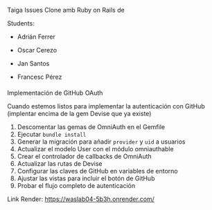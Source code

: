 Taiga Issues Clone amb Ruby on Rails de

Students:

* Adrián Ferrer

* Oscar Cerezo

* Jan Santos

* Francesc Pérez

####
Implementación de GitHub OAuth

Cuando estemos listos para implementar la autenticación con GitHub (implentar encima de la gem Devise que ya existe)

1. Descomentar las gemas de OmniAuth en el Gemfile
2. Ejecutar `bundle install`
3. Generar la migración para añadir `provider` y `uid` a usuarios
4. Actualizar el modelo User con el módulo omniauthable
5. Crear el controlador de callbacks de OmniAuth
6. Actualizar las rutas de Devise
7. Configurar las claves de GitHub en variables de entorno
8. Ajustar las vistas para incluir el botón de GitHub
9. Probar el flujo completo de autenticación

Link Render: https://waslab04-5b3h.onrender.com/

